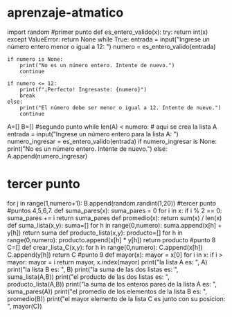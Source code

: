 # aprenzaje-atmatico
import random
#primer punto
def es_entero_valido(x):
    try:
        return int(x)
    except ValueError:
        return None
while True:
    entrada = input("Ingrese un número entero menor o igual a 12: ")
    numero = es_entero_valido(entrada)

    if numero is None:
        print("No es un número entero. Intente de nuevo.")
        continue  

    if numero <= 12:
        print(f"¡Perfecto! Ingresaste: {numero}")
        break     
    else:
        print("El número debe ser menor o igual a 12. Intente de nuevo.")
        continue 
A=[]
B=[]
#segundo punto
while len(A) < numero:    # aqui se crea la lista A
    entrada = input("Ingrese un número entero para la lista A: ")
    numero_ingresar = es_entero_valido(entrada)
    if numero_ingresar is None:
        print("No es un número entero. Intente de nuevo.")
    else:
        A.append(numero_ingresar)  
# tercer punto
for j in range(1,numero+1):
    B.append(random.randint(1,20)) #tercer punto
#puntos 4,5,6,7.
def suma_pares(x):
    suma_pares = 0
    for i in x:
        if i % 2 == 0:
            suma_pares += i
    return suma_pares
def promedio(x):
    return sum(x) / len(x)
def suma_lista(x,y):
    suma=[]
    for h in range(0,numero):
        suma.append(x[h] + y[h])
    return suma
def producto_lista(x,y):
    producto=[]
    for h in range(0,numero):
        producto.append(x[h] * y[h])
    return producto
#punto 8
C=[]
def crear_lista_C(x,y):
    for h in range(0,numero):
        C.append(x[h])
        C.append(y[h])
    return C
#punto 9
def mayor(x):
    mayor = x[0]
    for i in x:
        if i > mayor:
            mayor = i
    return mayor, x.index(mayor)
print("la lista A es: ", A)
print("la lista B es: ", B) 
print("la suma de las dos listas es: ", suma_lista(A,B))
print("el producto de las dos listas es: ", producto_lista(A,B))
print("la suma de los enteros pares de la lista A es: ", suma_pares(A))
print("el promedio de los elementos de la lista B es: ", promedio(B))
print("el mayor elemento de la lista C es junto con su posicion: ", mayor(C))

